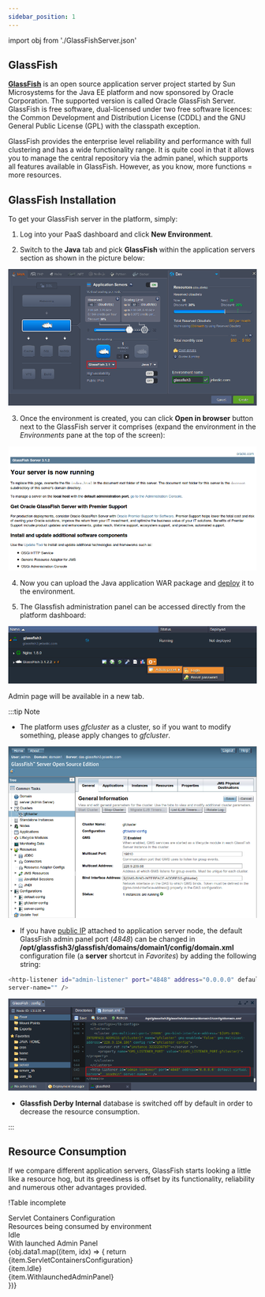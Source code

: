 ```yaml
---
sidebar_position: 1
---
```


import obj from './GlassFishServer.json'

## GlassFish

[**GlassFish**](https://cloudmydc.com/) is an open source application server project started by Sun Microsystems for the Java EE platform and now sponsored by Oracle Corporation. The supported version is called Oracle GlassFish Server. GlassFish is free software, dual-licensed under two free software licences: the Common Development and Distribution License (CDDL) and the GNU General Public License (GPL) with the classpath exception.

GlassFish provides the enterprise level reliability and performance with full clustering and has a wide functionality range. It is quite cool in that it allows you to manage the central repository via the admin panel, which supports all features available in GlassFish. However, as you know, more functions = more resources.

## GlassFish Installation

To get your GlassFish server in the platform, simply:

1. Log into your PaaS dashboard and click **New Environment**.

2. Switch to the **Java** tab and pick **GlassFish** within the application servers section as shown in the picture below:

<div style={{
    display:'flex',
    justifyContent: 'center',
    margin: '0 0 1rem 0'
}}>

![Locale Dropdown](./img/GlassFishServer/01wizard.png)

</div>

3. Once the environment is created, you can click **Open in browser** button next to the GlassFish server it comprises (expand the environment in the _Environments_ pane at the top of the screen):

<div style={{
    display:'flex',
    justifyContent: 'center',
    margin: '0 0 1rem 0'
}}>

![Locale Dropdown](./img/GlassFishServer/02serv-run.png)

</div>

4. Now you can upload the Java application WAR package and [deploy](https://cloudmydc.com/) it to the environment.

5. The Glassfish administration panel can be accessed directly from the platform dashboard:

<div style={{
    display:'flex',
    justifyContent: 'center',
    margin: '0 0 1rem 0'
}}>

![Locale Dropdown](./img/GlassFishServer/03dash.png)

</div>

Admin page will be available in a new tab.

:::tip Note

- The platform uses _gfcluster_ as a cluster, so if you want to modify something, please apply changes to _gfcluster_.

<div style={{
    display:'flex',
    justifyContent: 'center',
    margin: '0 0 1rem 0'
}}>

![Locale Dropdown](./img/GlassFishServer/04admin.png)

</div>

- If you have [public IP](http://localhost:3000/docs/ApplicationSetting/External%20Access%20To%20Applications/Public%20IP) attached to application server node, the default GlassFish admin panel port (_4848_) can be changed in **/opt/glassfish3/glassfish/domains/domain1/config/domain.xml** configuration file (a **server** shortcut in _Favorites_) by adding the following string:

```bash
<http-listener id="admin-listener" port="4848" address="0.0.0.0" default-virtual-server="__asadmin"
server-name="" />
```

<div style={{
    display:'flex',
    justifyContent: 'center',
    margin: '0 0 1rem 0'
}}>

![Locale Dropdown](./img/GlassFishServer/05config.png)

</div>

- **Glassfish Derby Internal** database is switched off by default in order to decrease the resource consumption.

:::

## Resource Consumption

If we compare different application servers, GlassFish starts looking a little like a resource hog, but its greediness is offset by its functionality, reliability and numerous other advantages provided.

!Table incomplete

<div style={{
        width: '100%',
        margin: '0 0 5rem 0',
        borderRadius: '7px',
        overflow: 'hidden',
    }} >
    <div>
        <div style={{
            width: '100%',
            height: 'auto',
            border: '1px solid var(--ifm-toc-border-color)',
            display: 'grid', 
            fontWeight: '500',
            color: 'var(--table-color-primary)',
            background: 'var(--table-bg-primary-t2)', 
            gridTemplateColumns: '1fr 3fr',
            overflow: 'hidden',
        }}>
            <div style={{
                display: 'flex', 
                alignItems: 'center', 
                justifyContent: 'center',
                padding: '20px',
                wordBreak: 'break-word',
                borderRight: '1px solid var(--ifm-toc-border-color)',
            }}>
                Servlet Containers Configuration
            </div>
            <div style={{
                    width: '100%',
                    height: 'auto',
                    border: '1px solid var(--ifm-toc-border-color)',
                    display: 'grid', 
                    fontWeight: '500',
                    color: 'var(--table-color-primary)',
                    background: 'var(--table-bg-primary-t2)', 
                    gridTemplateColumns: '1fr',
                    overflow: 'hidden',
                }}>
                <div style={{
                    display: 'flex', 
                    alignItems: 'center', 
                    justifyContent: 'center',
                    padding: '20px',
                    borderRight: '1px solid var(--ifm-toc-border-color)',
                    wordBreak: 'break-word'
                }}>
                    Resources being consumed by environment
                </div>
                <div style={{
                    width: '100%',
                    height: 'auto',
                    border: '1px solid var(--ifm-toc-border-color)',
                    display: 'grid', 
                    fontWeight: '500',
                    color: 'var(--table-color-primary)',
                    background: 'var(--table-bg-primary-t2)', 
                    gridTemplateColumns: '1fr 1fr',
                    overflow: 'hidden',
                }}> 
                <div style={{
                    display: 'flex', 
                    alignItems: 'center', 
                    justifyContent: 'center',
                    padding: '20px',
                    borderRight: '1px solid var(--ifm-toc-border-color)',
                    wordBreak: 'break-word'
                }}>
                Idle
                </div>
                <div style={{
                    display: 'flex', 
                    alignItems: 'center', 
                    justifyContent: 'center',
                    padding: '20px',
                    borderRight: '1px solid var(--ifm-toc-border-color)',
                    wordBreak: 'break-word'
                }}>
                    With launched Admin Panel
                </div> 
                </div>
            </div>
        </div>
        {obj.data1.map((item, idx) => {
          return <div key={idx} style={{
            width: '100%',
            height: 'auto',
            border: '1px solid var(--ifm-toc-border-color)',
            display: 'grid', 
            gridTemplateColumns: '1fr 2fr 1fr',
            fontWeight: '400',
        }}>
            <div style={{
                padding: '20px',
                borderRight: '1px solid var(--ifm-toc-border-color)',
                background: 'var(--table-bg-primary-t1)',
                display: 'flex', 
                alignItems: 'center', 
                justifyContent: 'flex-start',
                wordBreak: 'break-all',
                padding: '20px',
            }}>
                {item.ServletContainersConfiguration}
            </div>
            <div style={{
                padding: '20px',
                wordBreak: 'break-all'
            }}>
                {item.Idle}
            </div>
            <div style={{
                wordBreak: 'break-all',
                 padding: '20px',
            }}>
                {item.WithlaunchedAdminPanel}
            </div>
        </div> 
        })}
    </div> 
</div>
